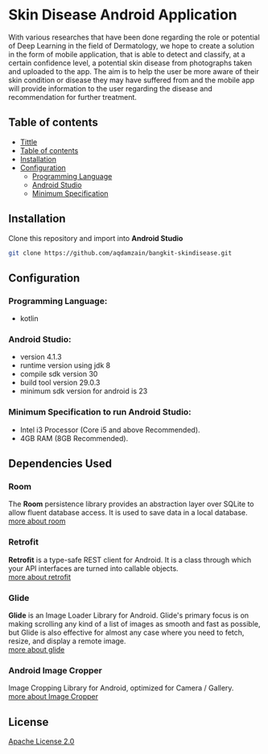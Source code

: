 # Skin Disease Android Application

With various researches that have been done regarding the role or potential of Deep Learning in the field of Dermatology, we hope to create a solution in the form of mobile application, that is able to detect and classify, at a certain confidence level, a potential skin disease from photographs taken and uploaded to the app. The aim is to help the user be more aware of their skin condition or disease they may have suffered from and the mobile app will provide information to the user regarding the disease and recommendation for further treatment.

## Table of contents
<!--ts-->
   * [Tittle](#skin-disease-android-application)
   * [Table of contents](#table-of-contents)
   * [Installation](#installation)
   * [Configuration](#configuration)
      * [Programming Language](#programming-language)
      * [Android Studio](#android-studio)
      * [Minimum Specification](#minimum-specification-to-run-android-studio)
<!--te-->

## Installation

Clone this repository and import into **Android Studio**

```bash
git clone https://github.com/aqdamzain/bangkit-skindisease.git
```

## Configuration
### Programming Language:
- kotlin
### Android Studio:
- version 4.1.3
- runtime version using jdk 8
- compile sdk version 30
- build tool version 29.0.3
- minimum sdk version for android is 23
### Minimum Specification to run Android Studio:
- Intel i3 Processor (Core i5 and above Recommended).
- 4GB RAM (8GB Recommended).

## Dependencies Used
### Room
The **Room** persistence library provides an abstraction layer over SQLite to allow fluent database access. It is used to save data in a local database.  <br />
[more about room](https://developer.android.com/training/data-storage/room)
### Retrofit
**Retrofit** is a type-safe REST client for Android. It is a class through which your API interfaces are turned into callable objects. <br />
[more about retrofit](https://square.github.io/retrofit/)
### Glide
**Glide** is an Image Loader Library for Android. Glide's primary focus is on making scrolling any kind of a list of images as smooth and fast as possible, but Glide is also effective for almost any case where you need to fetch, resize, and display a remote image. <br />
[more about glide](https://bumptech.github.io/glide/)
### Android Image Cropper
Image Cropping Library for Android, optimized for Camera / Gallery. <br />
[more about Image Cropper](https://github.com/ArthurHub/Android-Image-Cropper/wiki)
## License
[Apache License 2.0](https://choosealicense.com/licenses/apache-2.0/)
